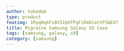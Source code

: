 ```yaml
---
author: tokodab
type: product
featimg: 1Ppq0qkFz8V51QdfPqFiD46leCtP3AEX7
title: Migraine Samsung Galaxy S9 Case
tags: [samsung, galaxy, s9]
category: [samsung]
---
```

